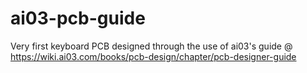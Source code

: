 # ai03-pcb-guide
 Very first keyboard PCB designed through the use of ai03's guide @ https://wiki.ai03.com/books/pcb-design/chapter/pcb-designer-guide
